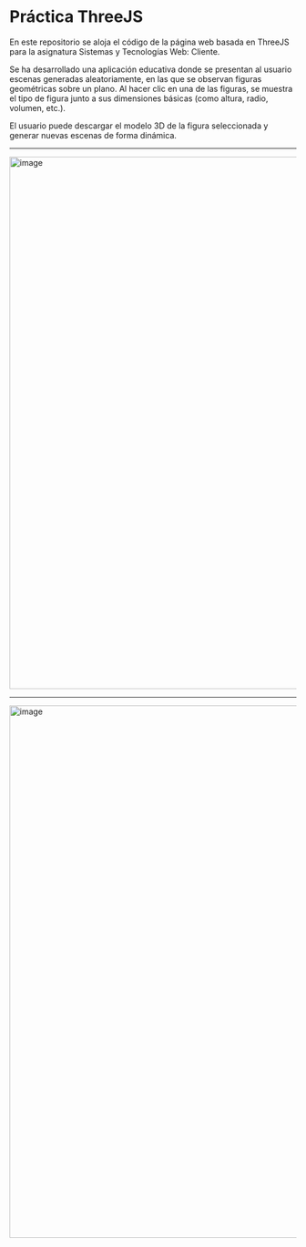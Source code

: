 # Práctica ThreeJS

En este repositorio se aloja el código de la página web basada en ThreeJS para la asignatura Sistemas y Tecnologías Web: Cliente.

Se ha desarrollado una aplicación educativa donde se presentan al usuario escenas generadas aleatoriamente, en las que se observan figuras geométricas sobre un plano. Al hacer clic en una de las figuras, se muestra el tipo de figura junto a sus dimensiones básicas (como altura, radio, volumen, etc.).

El usuario puede descargar el modelo 3D de la figura seleccionada y generar nuevas escenas de forma dinámica.

---

<img width="1869" height="935" alt="image" src="https://github.com/user-attachments/assets/a709b1c1-d822-43c9-8b83-a6ee1c9f290b" />

---

<img width="1869" height="935" alt="image" src="https://github.com/user-attachments/assets/b9eca3a9-4045-4842-b508-fde87a43d342" />
